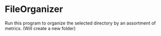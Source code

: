 # FileOrganizer
Run this program to organize the selected directory by an assortment of metrics. (Will create a new folder)
